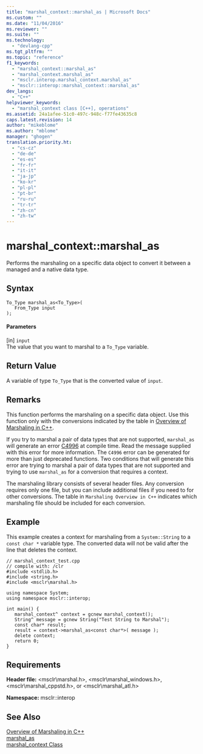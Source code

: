 ```yaml
---
title: "marshal_context::marshal_as | Microsoft Docs"
ms.custom: ""
ms.date: "11/04/2016"
ms.reviewer: ""
ms.suite: ""
ms.technology: 
  - "devlang-cpp"
ms.tgt_pltfrm: ""
ms.topic: "reference"
f1_keywords: 
  - "marshal_context::marshal_as"
  - "marshal_context.marshal_as"
  - "msclr.interop.marshal_context.marshal_as"
  - "msclr::interop::marshal_context::marshal_as"
dev_langs: 
  - "C++"
helpviewer_keywords: 
  - "marshal_context class [C++], operations"
ms.assetid: 24a1afee-51c0-497c-948c-f77fe43635c8
caps.latest.revision: 14
author: "mikeblome"
ms.author: "mblome"
manager: "ghogen"
translation.priority.ht: 
  - "cs-cz"
  - "de-de"
  - "es-es"
  - "fr-fr"
  - "it-it"
  - "ja-jp"
  - "ko-kr"
  - "pl-pl"
  - "pt-br"
  - "ru-ru"
  - "tr-tr"
  - "zh-cn"
  - "zh-tw"
---
```

# marshal_context::marshal_as
Performs the marshaling on a specific data object to convert it between a managed and a native data type.  
  
## Syntax  
  
```  
To_Type marshal_as<To_Type>(  
   From_Type input   
);  
```  
  
#### Parameters  
 [in] `input`  
 The value that you want to marshal to a `To_Type` variable.  
  
## Return Value  
 A variable of type `To_Type` that is the converted value of `input`.  
  
## Remarks  
 This function performs the marshaling on a specific data object. Use this function only with the conversions indicated by the table in [Overview of Marshaling in C++](../dotnet/overview-of-marshaling-in-cpp.md).  
  
 If you try to marshal a pair of data types that are not supported, `marshal_as` will generate an error [C4996](../error-messages/compiler-warnings/compiler-warning-level-3-c4996.md) at compile time. Read the message supplied with this error for more information. The `C4996` error can be generated for more than just deprecated functions. Two conditions that will generate this error are trying to marshal a pair of data types that are not supported and trying to use `marshal_as` for a conversion that requires a context.  
  
 The marshaling library consists of several header files. Any conversion requires only one file, but you can include additional files if you need to for other conversions. The table in `Marshaling Overview in C++` indicates which marshaling file should be included for each conversion.  
  
## Example  
 This example creates a context for marshaling from a `System::String` to a `const char *` variable type. The converted data will not be valid after the line that deletes the context.  
  
```  
// marshal_context_test.cpp  
// compile with: /clr  
#include <stdlib.h>  
#include <string.h>  
#include <msclr\marshal.h>  
  
using namespace System;  
using namespace msclr::interop;  
  
int main() {  
   marshal_context^ context = gcnew marshal_context();  
   String^ message = gcnew String("Test String to Marshal");  
   const char* result;  
   result = context->marshal_as<const char*>( message );  
   delete context;  
   return 0;  
}  
```  
  
## Requirements  
 **Header file:** \<msclr\marshal.h>, \<msclr\marshal_windows.h>, \<msclr\marshal_cppstd.h>, or \<msclr\marshal_atl.h>  
  
 **Namespace:** msclr::interop  
  
## See Also  
 [Overview of Marshaling in C++](../dotnet/overview-of-marshaling-in-cpp.md)   
 [marshal_as](../dotnet/marshal-as.md)   
 [marshal_context Class](../dotnet/marshal-context-class.md)
